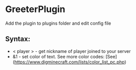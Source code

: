# GreeterPlugin

Add the plugin to plugins folder and edit config file

## Syntax:
- < player > - get nickname of player joined to your server
- &1 - set color of text. See more color codes: [See] (https://www.digminecraft.com/lists/color_list_pc.php)

